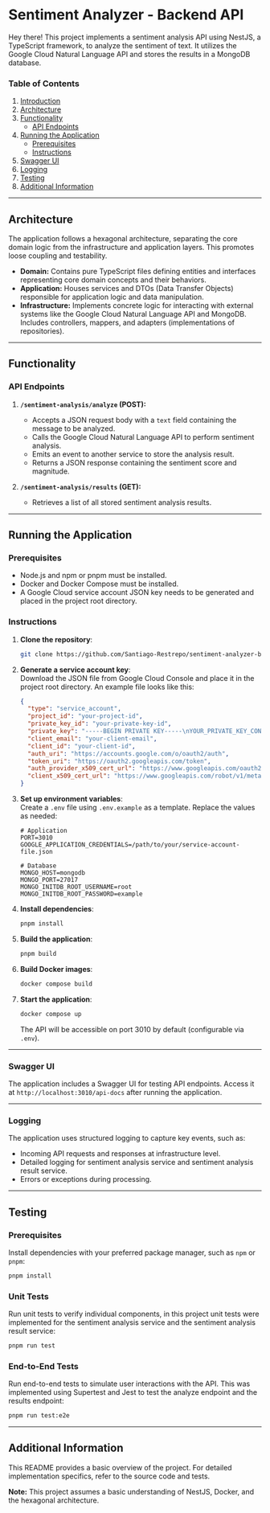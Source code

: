 # Sentiment Analyzer - Backend API

Hey there! This project implements a sentiment analysis API using NestJS, a TypeScript framework, to analyze the sentiment of text. It utilizes the Google Cloud Natural Language API and stores the results in a MongoDB database.

### Table of Contents

1. [Introduction](#introduction)
2. [Architecture](#architecture)
3. [Functionality](#functionality)
   - [API Endpoints](#api-endpoints)
4. [Running the Application](#running-the-application)
   - [Prerequisites](#prerequisites)
   - [Instructions](#instructions)
5. [Swagger UI](#swagger-ui)
6. [Logging](#logging)
7. [Testing](#testing)
8. [Additional Information](#additional-information)

---

## Architecture

The application follows a hexagonal architecture, separating the core domain logic from the infrastructure and application layers. This promotes loose coupling and testability.

- **Domain:** Contains pure TypeScript files defining entities and interfaces representing core domain concepts and their behaviors.
- **Application:** Houses services and DTOs (Data Transfer Objects) responsible for application logic and data manipulation.
- **Infrastructure:** Implements concrete logic for interacting with external systems like the Google Cloud Natural Language API and MongoDB. Includes controllers, mappers, and adapters (implementations of repositories).

---

## Functionality

### API Endpoints

1. **`/sentiment-analysis/analyze` (POST):**

   - Accepts a JSON request body with a `text` field containing the message to be analyzed.
   - Calls the Google Cloud Natural Language API to perform sentiment analysis.
   - Emits an event to another service to store the analysis result.
   - Returns a JSON response containing the sentiment score and magnitude.

2. **`/sentiment-analysis/results` (GET):**
   - Retrieves a list of all stored sentiment analysis results.

---

## Running the Application

### Prerequisites

- Node.js and npm or pnpm must be installed.
- Docker and Docker Compose must be installed.
- A Google Cloud service account JSON key needs to be generated and placed in the project root directory.

### Instructions

1. **Clone the repository**:

   ```bash
   git clone https://github.com/Santiago-Restrepo/sentiment-analyzer-be.git
   ```

2. **Generate a service account key**:  
   Download the JSON file from Google Cloud Console and place it in the project root directory. An example file looks like this:

   ```json
   {
     "type": "service_account",
     "project_id": "your-project-id",
     "private_key_id": "your-private-key-id",
     "private_key": "-----BEGIN PRIVATE KEY-----\nYOUR_PRIVATE_KEY_CONTENTS\n-----END PRIVATE KEY-----",
     "client_email": "your-client-email",
     "client_id": "your-client-id",
     "auth_uri": "https://accounts.google.com/o/oauth2/auth",
     "token_uri": "https://oauth2.googleapis.com/token",
     "auth_provider_x509_cert_url": "https://www.googleapis.com/oauth2/v1/certs",
     "client_x509_cert_url": "https://www.googleapis.com/robot/v1/metadata/x509/your-client-email"
   }
   ```

3. **Set up environment variables**:  
   Create a `.env` file using `.env.example` as a template. Replace the values as needed:

   ```env
   # Application
   PORT=3010
   GOOGLE_APPLICATION_CREDENTIALS=/path/to/your/service-account-file.json

   # Database
   MONGO_HOST=mongodb
   MONGO_PORT=27017
   MONGO_INITDB_ROOT_USERNAME=root
   MONGO_INITDB_ROOT_PASSWORD=example
   ```

4. **Install dependencies**:

   ```bash
   pnpm install
   ```

5. **Build the application**:

   ```bash
   pnpm build
   ```

6. **Build Docker images**:

   ```bash
   docker compose build
   ```

7. **Start the application**:

   ```bash
   docker compose up
   ```

   The API will be accessible on port 3010 by default (configurable via `.env`).

---

### Swagger UI

The application includes a Swagger UI for testing API endpoints. Access it at `http://localhost:3010/api-docs` after running the application.

---

### Logging

The application uses structured logging to capture key events, such as:

- Incoming API requests and responses at infrastructure level.
- Detailed logging for sentiment analysis service and sentiment analysis result service.
- Errors or exceptions during processing.

---

## Testing

### Prerequisites

Install dependencies with your preferred package manager, such as `npm` or `pnpm`:

```bash
pnpm install
```

### Unit Tests

Run unit tests to verify individual components, in this project unit tests were implemented for the sentiment analysis service and the sentiment analysis result service:

```bash
pnpm run test
```

### End-to-End Tests

Run end-to-end tests to simulate user interactions with the API. This was implemented using Supertest and Jest to test the analyze endpoint and the results endpoint:

```bash
pnpm run test:e2e
```

---

## Additional Information

This README provides a basic overview of the project. For detailed implementation specifics, refer to the source code and tests.

**Note:** This project assumes a basic understanding of NestJS, Docker, and the hexagonal architecture.
